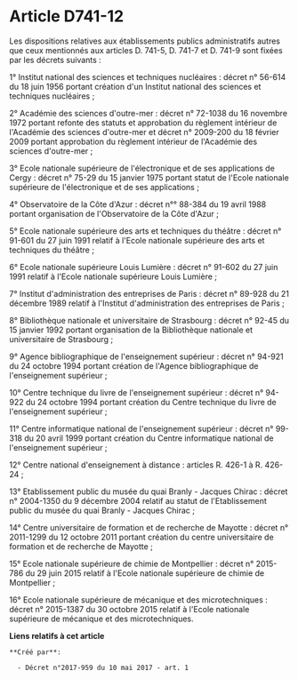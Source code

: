 # Article D741-12

Les dispositions relatives aux établissements publics administratifs autres que ceux mentionnés aux articles D. 741-5, D.
741-7 et D. 741-9 sont fixées par les décrets suivants :

1° Institut national des sciences et techniques nucléaires : décret n° 56-614 du 18 juin 1956 portant création d'un Institut
national des sciences et techniques nucléaires ;

2° Académie des sciences d'outre-mer : décret n° 72-1038 du 16 novembre 1972 portant refonte des statuts et approbation du
règlement intérieur de l'Académie des sciences d'outre-mer et décret n° 2009-200 du 18 février 2009 portant approbation du
règlement intérieur de l'Académie des sciences d'outre-mer ;

3° Ecole nationale supérieure de l'électronique et de ses applications de Cergy : décret n° 75-29 du 15 janvier 1975 portant
statut de l'Ecole nationale supérieure de l'électronique et de ses applications ;

4° Observatoire de la Côte d'Azur : décret n°° 88-384 du 19 avril 1988 portant organisation de l'Observatoire de la Côte
d'Azur ;

5° Ecole nationale supérieure des arts et techniques du théâtre : décret n° 91-601 du 27 juin 1991 relatif à l'Ecole
nationale supérieure des arts et techniques du théâtre ;

6° Ecole nationale supérieure Louis Lumière : décret n° 91-602 du 27 juin 1991 relatif à l'Ecole nationale supérieure Louis
Lumière ;

7° Institut d'administration des entreprises de Paris : décret n° 89-928 du 21 décembre 1989 relatif à l'Institut
d'administration des entreprises de Paris ;

8° Bibliothèque nationale et universitaire de Strasbourg : décret n° 92-45 du 15 janvier 1992 portant organisation de la
Bibliothèque nationale et universitaire de Strasbourg ;

9° Agence bibliographique de l'enseignement supérieur : décret n° 94-921 du 24 octobre 1994 portant création de l'Agence
bibliographique de l'enseignement supérieur ;

10° Centre technique du livre de l'enseignement supérieur : décret n° 94-922 du 24 octobre 1994 portant création du Centre
technique du livre de l'enseignement supérieur ;

11° Centre informatique national de l'enseignement supérieur : décret n° 99-318 du 20 avril 1999 portant création du Centre
informatique national de l'enseignement supérieur ;

12° Centre national d'enseignement à distance : articles R. 426-1 à R. 426-24 ;

13° Etablissement public du musée du quai Branly - Jacques Chirac : décret n° 2004-1350 du 9 décembre 2004 relatif au statut
de l'Etablissement public du musée du quai Branly - Jacques Chirac ;

14° Centre universitaire de formation et de recherche de Mayotte : décret n° 2011-1299 du 12 octobre 2011 portant création du
centre universitaire de formation et de recherche de Mayotte ;

15° Ecole nationale supérieure de chimie de Montpellier : décret n° 2015-786 du 29 juin 2015 relatif à l'Ecole nationale
supérieure de chimie de Montpellier ;

16° Ecole nationale supérieure de mécanique et des microtechniques : décret n° 2015-1387 du 30 octobre 2015 relatif à l'Ecole
nationale supérieure de mécanique et des microtechniques.

**Liens relatifs à cet article**

	**Créé par**:

	  - Décret n°2017-959 du 10 mai 2017 - art. 1
